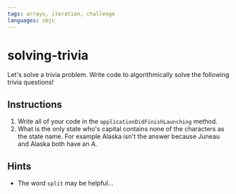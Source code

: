 ```yaml
---
tags: arrays, iteration, challenge 
languages: objc
---
```


# solving-trivia

Let's solve a trivia problem. Write code to algorithmically solve the following trivia questions!

## Instructions

  1. Write all of your code in the `applicationDidFinishLaunching` method.
  2. What is the only state who's capital contains none of the characters as the state name. For example Alaska isn't the answer because Juneau and Alaska both have an A.

## Hints

  * The word `split` may be helpful...
